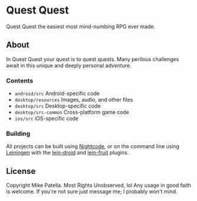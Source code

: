 # Quest Quest
Quest Quest the easiest most mind-numbing RPG ever made.

## About
In Quest Quest your quest is to quest quests. Many perilous challenges await in this unique and deeply personal adventure.

### Contents

* `android/src` Android-specific code
* `desktop/resources` Images, audio, and other files
* `desktop/src` Desktop-specific code
* `desktop/src-common` Cross-platform game code
* `ios/src` iOS-specific code

### Building

All projects can be built using [Nightcode](https://nightcode.info/), or on the command line using [Leiningen](https://github.com/technomancy/leiningen) with the [lein-droid](https://github.com/clojure-android/lein-droid) and [lein-fruit](https://github.com/oakes/lein-fruit) plugins.


## License
Copyright Mike Patella. Most Rights Unobserved, lol
Any usage in good faith is welcome. If you're not sure just message me; I probably won't mind.
